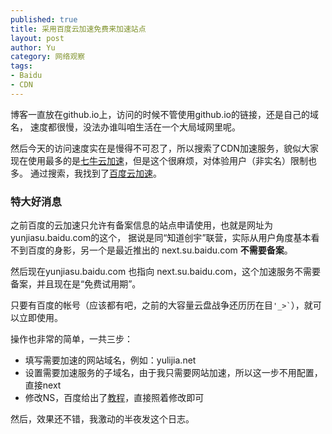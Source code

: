 ```yaml
---
published: true
title: 采用百度云加速免费来加速站点
layout: post
author: Yu 
category: 网络观察
tags:
- Baidu
- CDN
---
```


博客一直放在github.io上，访问的时候不管使用github.io的链接，还是自己的域名，
速度都很慢，没法办谁叫咱生活在一个大局域网里呢。

然后今天的访问速度实在是慢得不可忍了，所以搜索了CDN加速服务，貌似大家现在使用最多的是[七牛云加速](https://portal.qiniu.com/signup?code=3llo7m7u16dea "注册邀请链接")，但是这个很麻烦，对体验用户（非实名）限制也多。 通过搜索，我找到了[百度云加速](http://next.su.baidu.com/ "百度云加速")。

### 特大好消息

之前百度的云加速只允许有备案信息的站点申请使用，也就是网址为yunjiasu.baidu.com的这个， 据说是同<q>知道创宇</q>联营，实际从用户角度基本看不到百度的身影，另一个是最近推出的 next.su.baidu.com **不需要备案**。

然后现在yunjiasu.baidu.com 也指向 next.su.baidu.com，这个加速服务不需要备案，并且现在是<q>免费试用期</q>。

只要有百度的帐号（应该都有吧，之前的大容量云盘战争还历历在目<code>'_>`</code>），就可以立即使用。

操作也非常的简单，一共三步：

- 填写需要加速的网站域名，例如：yulijia.net
- 设置需要加速服务的子域名，由于我只需要网站加速，所以这一步不用配置，直接next
- 修改NS，百度给出了[教程](http://next.su.baidu.com/help/#NS%E4%BF%AE%E6%94%B9%E6%95%99%E7%A8%8B/page/1 "百度云加速NS修改教程")，直接照着修改即可

然后，效果还不错，我激动的半夜发这个日志。


